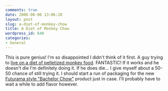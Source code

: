 ```yaml
---
comments: true
date: 2006-06-06 13:06:28
layout: post
slug: a-diet-of-monkey-chow
title: A Diet of Monkey Chow
wordpress_id: 640
categories:
- General
---
```


This is pure genius! I'm so disappointed I didn't think of it first. A guy trying to [live on a diet of pelletized monkey food](http://www.angryman.ca/monkey.html). FANTASTIC! If it works and he doesn't die I'm definitely doing it. If he does die... I give myself about a 50-50 chance of still trying it. I should start a run of packaging for the new [Futurama style "Bachelor Chow"](http://en.wikipedia.org/wiki/Bachelor_Chow#Bachelor_Chow) product just in case. I'll probably have to wait a while to add flavor however.
